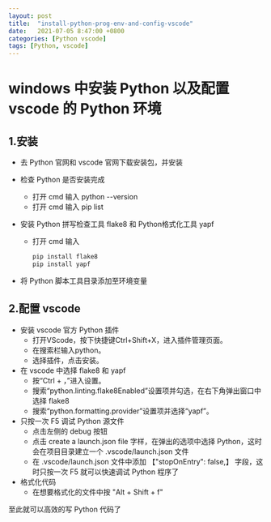 ```yaml
---
layout: post
title:  "install-python-prog-env-and-config-vscode"
date:   2021-07-05 8:47:00 +0800
categories: [Python vscode]
tags: [Python, vscode]
---
```


# windows 中安装 Python 以及配置 vscode 的 Python 环境

## 1.安装

- 去 Python 官网和 vscode 官网下载安装包，并安装

- 检查 Python 是否安装完成

  - 打开 cmd 输入 python --version
  - 打开 cmd 输入 pip list

- 安装 Python 拼写检查工具 flake8 和 Python格式化工具 yapf

  - 打开 cmd 输入 

    ```powershell
    pip install flake8
    pip install yapf
    ```

- 将 Python 脚本工具目录添加至环境变量

## 2.配置 vscode

- 安装 vscode 官方 Python 插件
  - 打开VScode，按下快捷键Ctrl+Shift+X，进入插件管理页面。
  - 在搜索栏输入python。
  - 选择插件，点击安装。
- 在 vscode 中选择 flake8 和 yapf
  - 按“Ctrl + ，”进入设置。
  - 搜索“python.linting.flake8Enabled”设置项并勾选，在右下角弹出窗口中选择 flake8
  - 搜索“python.formatting.provider”设置项并选择“yapf”。
- 只按一次 F5 调试 Python 源文件
  - 点击左侧的 debug 按钮
  - 点击 create a launch.json file 字样，在弹出的选项中选择 Python，这时会在项目目录建立一个 .vscode/launch.json 文件
  - 在 .vscode/launch.json 文件中添加 【"stopOnEntry": false,】 字段，这时只按一次 F5 就可以快速调试 Python 程序了
- 格式化代码
  - 在想要格式化的文件中按 "Alt + Shift + f"



至此就可以高效的写 Python 代码了
